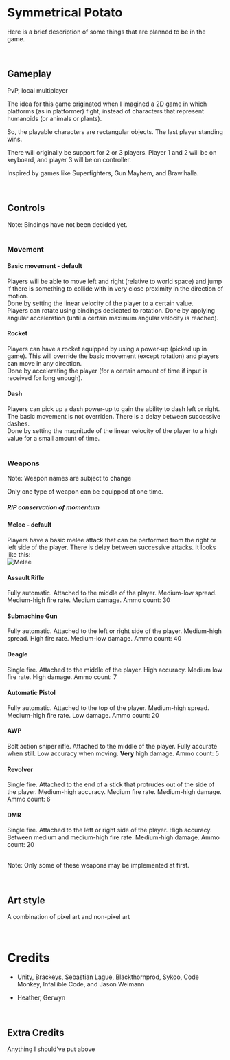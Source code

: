 # Symmetrical Potato
Here is a brief description of some things that are planned to be in the game.  

&nbsp;

## **Gameplay**
PvP, local multiplayer  

The idea for this game originated when I imagined a 2D game in which platforms (as in platformer) fight, instead of characters that represent humanoids (or animals or plants).

So, the playable characters are rectangular objects. The last player standing wins.

There will originally be support for 2 or 3 players. Player 1 and 2 will be on keyboard, and player 3 will be on controller.

Inspired by games like Superfighters, Gun Mayhem, and Brawlhalla.

&nbsp;

## **Controls**
Note: Bindings have not been decided yet.  
&nbsp;

### Movement
#### Basic movement - default
Players will be able to move left and right (relative to world space) and jump if there is something to collide with in very close proximity in the direction of motion.  
Done by setting the linear velocity of the player to a certain value.  
Players can rotate using bindings dedicated to rotation. Done by applying angular acceleration (until a certain maximum angular velocity is reached).

#### Rocket
Players can have a rocket equipped by using a power-up (picked up in game). This will override the basic movement (except rotation) and players can move in any direction.  
Done by accelerating the player (for a certain amount of time if input is received for long enough).

#### Dash
Players can pick up a dash power-up to gain the ability to dash left or right. The basic movement is not overriden. There is a delay between successive dashes.  
Done by setting the magnitude of the linear velocity of the player to a high value for a small amount of time.  
&nbsp;

### Weapons
Note: Weapon names are subject to change

Only one type of weapon can be equipped at one time.

##### RIP conservation of momentum
#### Melee - default
Players have a basic melee attack that can be performed from the right or left side of the player. There is delay between successive attacks. It looks like this:  
![Melee](https://raw.githubusercontent.com/GaryT01000111/SymmetricalPotato_p/master/images/SymmetricalPotatoMelee.png)

#### Assault Rifle
Fully automatic. Attached to the middle of the player. Medium-low spread. Medium-high fire rate. Medium damage. Ammo count: 30

#### Submachine Gun
Fully automatic. Attached to the left or right side of the player. Medium-high spread. High fire rate. Medium-low damage. Ammo count: 40

#### Deagle
Single fire. Attached to the middle of the player. High accuracy. Medium low fire rate. High damage. Ammo count: 7

#### Automatic Pistol
Fully automatic. Attached to the top of the player. Medium-high spread. Medium-high fire rate. Low damage. Ammo count: 20

#### AWP
Bolt action sniper rifle. Attached to the middle of the player. Fully accurate when still. Low accuracy when moving. **Very** high damage. Ammo count: 5

#### Revolver
Single fire. Attached to the end of a stick that protrudes out of the side of the player. Medium-high accuracy. Medium fire rate. Medium-high damage. Ammo count: 6

#### DMR
Single fire. Attached to the left or right side of the player. High accuracy. Between medium and medium-high fire rate. Medium-high damage. Ammo count: 20  
&nbsp;

Note: Only some of these weapons may be implemented at first.

&nbsp;

## **Art style**
A combination of pixel art and non-pixel art

&nbsp;

# Credits
- Unity, Brackeys, Sebastian Lague, Blackthornprod, Sykoo, Code Monkey, Infallible Code, and Jason Weimann

- Heather, Gerwyn

&nbsp;

## Extra Credits
Anything I should've put above
